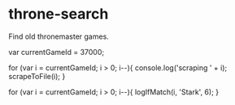 # throne-search
Find old thronemaster games.



var currentGameId = 37000;

for (var i = currentGameId; i > 0; i--){
	console.log('scraping ' + i);
	scrapeToFile(i);
}

for (var i = currentGameId; i > 0; i--){
	logIfMatch(i, 'Stark', 6);
}
